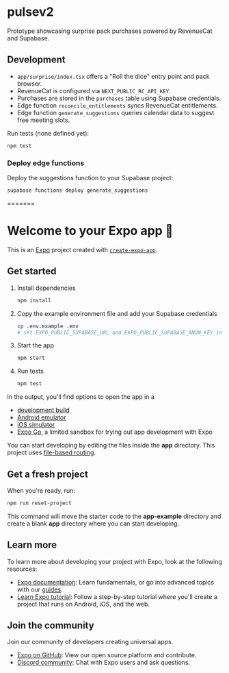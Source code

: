 
# pulsev2

Prototype showcasing surprise pack purchases powered by RevenueCat and Supabase.

## Development

- `app/surprise/index.tsx` offers a "Roll the dice" entry point and pack browser.
- RevenueCat is configured via `NEXT_PUBLIC_RC_API_KEY`.
- Purchases are stored in the `purchases` table using Supabase credentials.
- Edge function `reconcile_entitlements` syncs RevenueCat entitlements.
- Edge function `generate_suggestions` queries calendar data to suggest free meeting slots.

Run tests (none defined yet):

```
npm test
```

### Deploy edge functions

Deploy the suggestions function to your Supabase project:

```
supabase functions deploy generate_suggestions
```
=======
# Welcome to your Expo app 👋

This is an [Expo](https://expo.dev) project created with [`create-expo-app`](https://www.npmjs.com/package/create-expo-app).

## Get started

1. Install dependencies

   ```bash
   npm install
   ```

2. Copy the example environment file and add your Supabase credentials

   ```bash
   cp .env.example .env
   # set EXPO_PUBLIC_SUPABASE_URL and EXPO_PUBLIC_SUPABASE_ANON_KEY in .env
   ```

3. Start the app

   ```bash
   npm start
   ```

4. Run tests

   ```bash
   npm test
   ```

In the output, you'll find options to open the app in a

- [development build](https://docs.expo.dev/develop/development-builds/introduction/)
- [Android emulator](https://docs.expo.dev/workflow/android-studio-emulator/)
- [iOS simulator](https://docs.expo.dev/workflow/ios-simulator/)
- [Expo Go](https://expo.dev/go), a limited sandbox for trying out app development with Expo

You can start developing by editing the files inside the **app** directory. This project uses [file-based routing](https://docs.expo.dev/router/introduction).

## Get a fresh project

When you're ready, run:

```bash
npm run reset-project
```

This command will move the starter code to the **app-example** directory and create a blank **app** directory where you can start developing.

## Learn more

To learn more about developing your project with Expo, look at the following resources:

- [Expo documentation](https://docs.expo.dev/): Learn fundamentals, or go into advanced topics with our [guides](https://docs.expo.dev/guides).
- [Learn Expo tutorial](https://docs.expo.dev/tutorial/introduction/): Follow a step-by-step tutorial where you'll create a project that runs on Android, iOS, and the web.

## Join the community

Join our community of developers creating universal apps.

- [Expo on GitHub](https://github.com/expo/expo): View our open source platform and contribute.
- [Discord community](https://chat.expo.dev): Chat with Expo users and ask questions.


